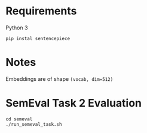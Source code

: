 # Requirements
Python 3
```
pip instal sentencepiece
```

# Notes
Embeddings are of shape `(vocab, dim=512)`

# SemEval Task 2 Evaluation

```
cd semeval
./run_semeval_task.sh
```
